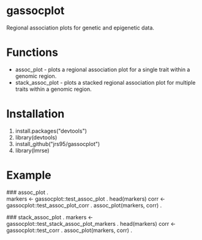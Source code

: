 # gassocplot
Regional association plots for genetic and epigenetic data.

# Functions
* assoc_plot - plots a regional association plot for a single trait within a genomic region.  
* stack_assoc_plot - plots a stacked regional association plot for multiple traits within a genomic region.  

# Installation
1. install.packages("devtools")
2. library(devtools) 
3. install_github("jrs95/gassocplot")
4. library(lmrse)

# Example
\#\#\# assoc_plot .   
markers <- gassocplot::test_assoc_plot .
head(markers)
corr <- gassocplot::test_assoc_plot_corr . 
assoc_plot(markers, corr) .  

\#\#\# stack_assoc_plot . 
markers <- gassocplot::test_stack_assoc_plot_markers .
head(markers)
corr <- gassocplot::test_corr . 
assoc_plot(markers, corr) .  

